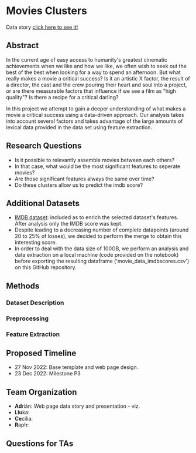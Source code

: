 # Movies Clusters

Data story  [click here to see it!](https://cdn2.vectorstock.com/i/1000x1000/91/21/under-construction-site-banner-sign-black-vector-28279121.jpg)

## Abstract

In the current age of easy access to humanity's greatest cinematic achievements when we like and how we like, we often wish to seek out the best of the best when looking for a way to spend an afternoon. But what really makes a movie a critical success? Is it an artistic X factor, the result of a director, the cast and the crew pouring their heart and soul into a project, or are there measurable factors that influence if we see a film as "high quality"? Is there a recipe for a critical darling?

In this project we attempt to gain a deeper understanding of what makes a movie a critical success using a data-driven approach. Our analysis takes into account several factors and takes advantage of the large amounts of lexical data provided in the data set using feature extraction.

## Research Questions

* Is it possible to relevantly assemble movies between each others?
* In that case, what would be the most significant features to seperate movies? 
* Are those significant features always the same over time? 
* Do these clusters allow us to predict the imdb score?


## Additional Datasets

* [IMDB dataset](https://www.imdb.com/interfaces/): included as to enrich the selected dataset's features. After analysis only the IMDB score was kept. 
* Despite leading to a decreasing number of complete datapoints (around 20 to 25% of losses), we decided to perform the merge to obtain this interesting score. 
* In order to deal with the data size of 100GB, we perform an analysis and data extraction on a local machine (code provided on the notebook) before exporting the resulting dataframe ('movie_data_imdbscores.csv') on this GitHub repository. 

## Methods

### Dataset Description

### Preprocessing

### Feature Extraction

###


## Proposed Timeline

* 27 Nov 2022: Base template and web page design.
* 23 Dec 2022: Milestone P3

## Team Organization

* **Ad**rián: Web page data story and presentation - viz.
* **Llu**ka:
* **Ce**cilia:
* **R**aph:

## Questions for TAs

